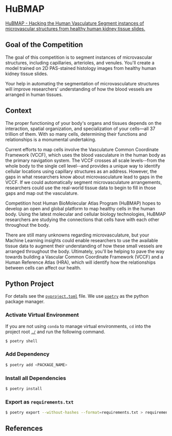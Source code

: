 # HuBMAP
[HuBMAP - Hacking the Human Vasculature Segment instances of microvascular structures from healthy human kidney tissue slides.](https://www.kaggle.com/competitions/hubmap-hacking-the-human-vasculature)

## Goal of the Competition
The goal of this competition is to segment instances of microvascular structures, including capillaries, arterioles, and venules. You'll create a model trained on 2D PAS-stained histology images from healthy human kidney tissue slides.

Your help in automating the segmentation of microvasculature structures will improve researchers' understanding of how the blood vessels are arranged in human tissues.

## Context
The proper functioning of your body's organs and tissues depends on the interaction, spatial organization, and specialization of your cells—all 37 trillion of them. With so many cells, determining their functions and relationships is a monumental undertaking.

Current efforts to map cells involve the Vasculature Common Coordinate Framework (VCCF), which uses the blood vasculature in the human body as the primary navigation system. The VCCF crosses all scale levels--from the whole body to the single cell level--and provides a unique way to identify cellular locations using capillary structures as an address. However, the gaps in what researchers know about microvasculature lead to gaps in the VCCF. If we could automatically segment microvasculature arrangements, researchers could use the real-world tissue data to begin to fill in those gaps and map out the vasculature.

Competition host Human BioMolecular Atlas Program (HuBMAP) hopes to develop an open and global platform to map healthy cells in the human body. Using the latest molecular and cellular biology technologies, HuBMAP researchers are studying the connections that cells have with each other throughout the body.

There are still many unknowns regarding microvasculature, but your Machine Learning insights could enable researchers to use the available tissue data to augment their understanding of how these small vessels are arranged throughout the body. Ultimately, you'll be helping to pave the way towards building a Vascular Common Coordinate Framework (VCCF) and a Human Reference Atlas (HRA), which will identify how the relationships between cells can affect our health.

## Python Project

For details see the [`pyproject.toml`](./pyproject.toml) file.
We use [`poetry`](https://python-poetry.org/) as the python package manager.

### Activate Virtual Environment

If you are not using `conda` to manage virtual environments, `cd` into the project root [`./`](./) and run the following command.

```bash
$ poetry shell
```

### Add Dependency

```bash
$ poetry add <PACKAGE_NAME>
```

### Install all Dependencies

```bash
$ poetry install
```

### Export as `requirements.txt`

```bash
$ poetry export --without-hashes --format=requirements.txt > requirements.txt
```

## References

